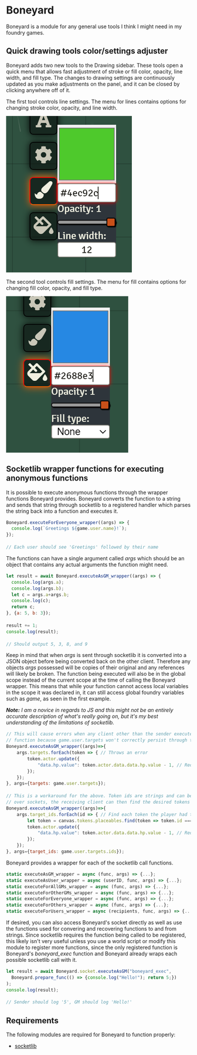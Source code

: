# Boneyard
Boneyard is a module for any general use tools I think I might need in my foundry games.

## Quick drawing tools color/settings adjuster
Boneyard adds two new tools to the Drawing sidebar. These tools open a quick menu that allows fast adjustment of stroke or fill color, opacity, line width, and fill type. The changes to drawing settings are continuously updated as you make adjustments on the panel, and it can be closed by clicking anywhere off of it.

The first tool controls line settings. The menu for lines contains options for changing stroke color, opacity, and line width.

![Stroke Example. The line menu has options for changing stroke color, opacity, and width.](https://github.com/operation404/fvtt-boneyard/blob/main/images/stroke_example.png?raw=true)

The second tool controls fill settings. The menu for fill contains options for changing fill color, opacity, and fill type.

![Stroke Example. The line menu has options for changing stroke color, opacity, and width.](https://github.com/operation404/fvtt-boneyard/blob/main/images/fill_example.png?raw=true)

## Socketlib wrapper functions for executing anonymous functions
It is possible to execute anonymous functions through the wrapper functions Boneyard provides. Boneyard converts the function to a string and sends that string through socketlib to a registered handler which parses the string back into a function and executes it. 

```js
Boneyard.executeForEveryone_wrapper((args) => {
  console.log(`Greetings ${game.user.name}!`);
});

// Each user should see 'Greetings' followed by their name
```

The functions can have a single argument called *args* which should be an object that contains any actual arguments the function might need.

```js
let result = await Boneyard.executeAsGM_wrapper((args) => {
  console.log(args.a);
  console.log(args.b);
  let c = args.a+args.b;
  console.log(c);
  return c;
}, {a: 5, b: 3});

result += 1;
console.log(result);

// Should output 5, 3, 8, and 9
```

Keep in mind that when *args* is sent through socketlib it is converted into a JSON object before being converted back on the other client. Therefore any objects *args* possessed will be copies of their original and any references will likely be broken. The function being executed will also be in the global scope instead of the current scope at the time of calling the Boneyard wrapper. This means that while your function cannot access local variables in the scope it was declared in, it can still access global foundry variables such as *game*, as seen in the first example.

***Note:*** *I am a novice in regards to JS and this might not be an entirely accurate description of what's really going on, but it's my best understanding of the limitations of socketlib.*

```js
// This will cause errors when any client other than the sender executes the
// function because game.user.targets won't correctly persist through the socket
Boneyard.executeAsGM_wrapper((args)=>{
    args.targets.forEach(token => { // Throws an error
        token.actor.update({
            "data.hp.value": token.actor.data.data.hp.value - 1, // Reduce target hp by 1
        });
    });
}, args={targets: game.user.targets});

// This is a workaround for the above. Token ids are strings and can be safely sent
// over sockets, the receiving client can then find the desired tokens by their id
Boneyard.executeAsGM_wrapper((args)=>{
    args.target_ids.forEach(id => { // Find each token the player had targeted
        let token = canvas.tokens.placeables.find(token => token.id === id);
        token.actor.update({
            "data.hp.value": token.actor.data.data.hp.value - 1, // Reduce target hp by 1
        });
    });
}, args={target_ids: game.user.targets.ids});
```

Boneyard provides a wrapper for each of the socketlib call functions.

```js
static executeAsGM_wrapper = async (func, args) => {...};
static executeAsUser_wrapper = async (userID, func, args) => {...};
static executeForAllGMs_wrapper = async (func, args) => {...};
static executeForOtherGMs_wrapper = async (func, args) => {...};
static executeForEveryone_wrapper = async (func, args) => {...};
static executeForOthers_wrapper = async (func, args) => {...};
static executeForUsers_wrapper = async (recipients, func, args) => {...};
```

If desired, you can also access Boneyard's socket directly as well as use the functions used for convering and recovering functions to and from strings. Since socketlib requires the function being called to be registered, this likely isn't very useful unless you use a world script or modify this module to register more functions, since the only registered function is Boneyard's *boneyard_exec* function and Boneyard already wraps each possible socketlib call with it.

```js
let result = await Boneyard.socket.executeAsGM("boneyard_exec", 
  Boneyard.prepare_func(() => {console.log("Hello!"); return 5;})
);
console.log(result);

// Sender should log '5', GM should log 'Hello!'
```

## Requirements
The following modules are required for Boneyard to function properly:
* [socketlib](https://github.com/manuelVo/foundryvtt-socketlib)

